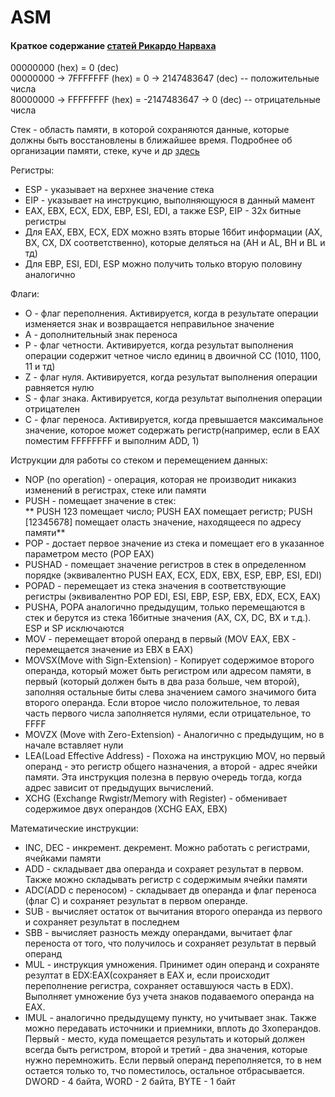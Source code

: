 # ASM
#### Краткое содержание [статей Рикардо Нарваха](http://pro.dtn.ru/cr.html)
00000000 (hex) = 0 (dec)	
00000000 -> 7FFFFFFF (hex) = 0 -> 2147483647 (dec) -- положительные числа		
80000000 -> FFFFFFFF (hex) = -2147483647 -> 0 (dec) -- отрицательные числа	
	
Стек - область памяти, в которой сохраняются данные, которые должны быть восстановлены в ближайшее время. Подробнее об организации памяти, стеке, куче и др [здесь](https://habrahabr.ru/post/128991/)	
	
Регистры:	
* ESP - указывает на верхнее значение стека
* EIP - указывает на инструкцию, выполняющуюся в данный мамент
* EAX, EBX, ECX, EDX, EBP, ESI, EDI, а также ESP, EIP - 32х битные регистры
* Для EAX, EBX, ECX, EDX можно взять вторые 16бит информации (AX, BX, CX, DX соответственно), которые деляться на (AH и AL, BH и BL и тд)
* Для EBP, ESI, EDI, ESP можно получить только вторую половину аналогично	
	
Флаги:	
* O - флаг переполнения. Активируется, когда в результате операции изменяется знак и возвращается неправильное значение
* А - дополнительный знак переноса
* Р - флаг четности. Активируется, когда результат выполнения операции содержит четное число единиц в двоичной СС (1010, 1100, 11 и тд)
* Z - флаг нуля. Активируется, когда результат выполнения операции равняется нулю
* S - флаг знака. Активируется, когда результат выполнения операции отрицателен
* С - флаг переноса. Активируется, когда превышается максимальное значение, которое может содержать регистр(например, если в EAX поместим FFFFFFFF  и выполним ADD, 1)	
	
Иструкции для работы со стеком и перемещением данных:		
* NOP (no operation) - операция, которая не производит никакиз изменений в регистрах, стеке или памяти
* PUSH - помещает значение в стек:	
** PUSH 123 помещает число; PUSH EAX помещает регистр; PUSH [12345678] помещает оласть значение, находящееся по адресу памяти**
* POP - достает первое значение из стека и помещает его в указанное параметром место (POP EAX)
* PUSHAD - помещает значение регистров в стек в определенном порядке (эквивалентно PUSH EAX, ECX, EDX, EBX, ESP, EBP, ESI, EDI)
* POPAD - перемещает из стека значения в соответствующие регистры (эквивалентно POP EDI, ESI, EBP, ESP, EBX, EDX, ECX, EAX)
* PUSHA, POPA аналогично предыдущим, только перемещаются в стек и берутся из стека 16битные значения (AX, CX, DC, BX и т.д.). ESP и SP исключаются
* MOV - перемещает второй операнд в первый (MOV EAX, EBX - перемещается значение из EBX в EAX)
* MOVSX(Move with Sign-Extension) - Копирует содержимое второго операнда, который может быть регистром или адресом памяти, в первый (который должен быть в два раза больше, чем второй), заполняя остальные биты слева значением самого значимого бита второго операнда. Если второе число положительное, то левая часть первого числа заполняется нулями, если отрицательное, то FFFF
* MOVZX (Move with Zero-Extension) - Аналогично с предыдущим, но в начале вставляет нули
* LEA(Load Effective Address) - Похожа на инструкцию MOV, но первый операнд - это регистр общего назначения, а второй - адрес ячейки памяти. Эта инструкция полезна в первую очередь тогда, когда адрес зависит от предыдущих вычислений.
* XCHG (Exchange Rwgistr/Memory with Register) - обменивает содержимое двух операндов (XCHG EAX, EBX)
	
Математические инструкции:	
* INC, DEC - инкремент. декремент. Можно работать с регистрами, ячейками памяти
* ADD - складывает два операнда и сохраяет результат в первом. Также можно складывать регистр с содержимым ячейки памяти
* ADC(ADD с переносом) - складывает дв операнда и флаг переноса (флаг C) и сохраняет результат в первом операнде.
* SUB - вычисляет остаток от вычитания второго операнда из первого и сохраняет результат в последнем
* SBB - вычисляет разность между операндами, вычитает флаг переноста от того, что получилось и сохраняет результат в первый операнд
* MUL - инструкция умножения. Принимет один операнд и сохраняте резултат в EDX:EAX(сохраняет в EAX и, если происходит переполнение регистра, сохраняет оставшуюся часть в EDX). Выполняет умножение буз учета знаков подаваемого операнда на EAX.
* IMUL - аналогично предыдущему пункту, но учитывает знак. Также можно передавать источники и приемники, вплоть до 3хоперандов. Первый - место, куда помещается результать и который должен всегда быть регистром, второй и третий - два значения, которые нужно перемножить. Если первый операнд переполняется, то в нем остается только то, тчо поместилось, остальное отбрасывается.
DWORD - 4 байта, WORD - 2 байта, BYTE - 1 байт


